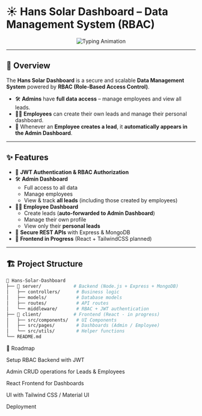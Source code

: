 # ☀️ Hans Solar Dashboard – Data Management System (RBAC)

<p align="center">
  <img src="https://readme-typing-svg.herokuapp.com?font=Fira+Code&pause=1000&center=true&vCenter=true&width=650&lines=Secure+%26+Scalable+Data+Management;Role+Based+Access+Control+(RBAC);Admin+%F0%9F%9B%A0%EF%B8%8F+%7C+Employee+%F0%9F%91%A8%E2%80%8D%F0%9F%92%BC+Dashboards;Leads+Management+with+Full+Data+Access;Built+with+React%2C+Node.js%2C+MongoDB" alt="Typing Animation" />
</p>

---

## 📖 Overview  

The **Hans Solar Dashboard** is a secure and scalable **Data Management System** powered by **RBAC (Role-Based Access Control)**.  

- 🛠️ **Admins** have **full data access** – manage employees and view all leads.  
- 👨‍💼 **Employees** can create their own leads and manage their personal dashboard.  
- 🔄 Whenever an **Employee creates a lead**, it **automatically appears in the Admin Dashboard**.  

---

## ✨ Features  

- 🔐 **JWT Authentication & RBAC Authorization**  
- 🛠️ **Admin Dashboard**  
  - Full access to all data  
  - Manage employees  
  - View & track **all leads** (including those created by employees)  
- 👨‍💼 **Employee Dashboard**  
  - Create leads (**auto-forwarded to Admin Dashboard**)  
  - Manage their own profile  
  - View only their **personal leads**  
- 📡 **Secure REST APIs** with Express & MongoDB  
- 🚀 **Frontend in Progress** (React + TailwindCSS planned)  

---

## 🏗️ Project Structure  

```bash
📂 Hans-Solar-Dashboard
├── 📂 server/            # Backend (Node.js + Express + MongoDB)
│   ├── controllers/      # Business logic
│   ├── models/           # Database models
│   ├── routes/           # API routes
│   └── middleware/       # RBAC + JWT authentication
├── 📂 client/            # Frontend (React - in progress)
│   ├── src/components/   # UI Components
│   ├── src/pages/        # Dashboards (Admin / Employee)
│   └── src/utils/        # Helper functions
└── README.md

```
📌 Roadmap

 Setup RBAC Backend with JWT

 Admin CRUD operations for Leads & Employees

 React Frontend for Dashboards

 UI with Tailwind CSS / Material UI

 Deployment



